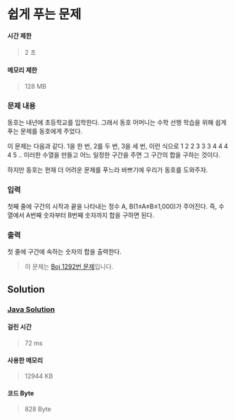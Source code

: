 # 쉽게 푸는 문제


#### 시간 제한


> 2 초


#### 메모리 제한


> 128 MB


### 문제 내용


동호는 내년에 초등학교를 입학한다. 그래서 동호 어머니는 수학 선행 학습을 위해 쉽게 푸는 문제를 동호에게 주었다.

이 문제는 다음과 같다. 1을 한 번, 2를 두 번, 3을 세 번, 이런 식으로 1 2 2 3 3 3 4 4 4 4 5 .. 이러한 수열을 만들고 어느 일정한 구간을 주면 그 구간의 합을 구하는 것이다.

하지만 동호는 현재 더 어려운 문제를 푸느라 바쁘기에 우리가 동호를 도와주자.


### 입력


첫째 줄에 구간의 시작과 끝을 나타내는 정수 A, B(1≤A≤B≤1,000)가 주어진다. 즉, 수열에서 A번째 숫자부터 B번째 숫자까지 합을 구하면 된다.


### 출력


첫 줄에 구간에 속하는 숫자의 합을 출력한다.


> 이 문제는 [Boj 1292번 문제](https://www.acmicpc.net/problem/1292)입니다.


## Solution


### [Java Solution](./main.java)


#### 걸린 시간


> 72 ms


#### 사용한 메모리


> 12944 KB


#### 코드 Byte


> 828 Byte
